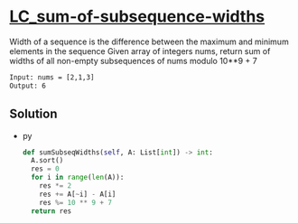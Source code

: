 # [LC_sum-of-subsequence-widths](https://leetcode.com/problems/sum-of-subsequence-widths)

Width of a sequence is the difference between the maximum and minimum elements in the sequence
Given array of integers nums, return sum of widths of all non-empty subsequences of nums modulo 10**9 + 7

```txt
Input: nums = [2,1,3]
Output: 6
```

## Solution

* py

  ```py
  def sumSubseqWidths(self, A: List[int]) -> int:
    A.sort()
    res = 0
    for i in range(len(A)):
      res *= 2
      res += A[~i] - A[i]
      res %= 10 ** 9 + 7
    return res
  ```
